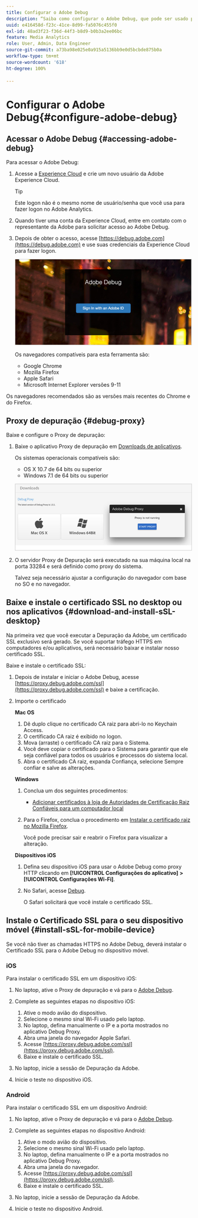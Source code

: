 ```yaml
---
title: Configurar o Adobe Debug
description: “Saiba como configurar o Adobe Debug, que pode ser usado para solucionar problemas de implementações do SDK de mídia.”
uuid: e416458d-f23c-41ce-8d99-fa5076c455f0
exl-id: 48ad3f23-f36d-44f3-b8d9-b0b3a2ee06bc
feature: Media Analytics
role: User, Admin, Data Engineer
source-git-commit: a73ba98e025e0a915a5136bb9e0d5bcbde875b0a
workflow-type: tm+mt
source-wordcount: '618'
ht-degree: 100%

---
```


# Configurar o Adobe Debug{#configure-adobe-debug}

## Acessar o Adobe Debug {#accessing-adobe-debug}

Para acessar o Adobe Debug:

1. Acesse a [Experience Cloud](https://www.marketing.adobe.com/) e crie um novo usuário da Adobe Experience Cloud.

   >[!TIP]
   >
   >Este logon não é o mesmo nome de usuário/senha que você usa para fazer logon no Adobe Analytics.

1. Quando tiver uma conta da Experience Cloud, entre em contato com o representante da Adobe para solicitar acesso ao Adobe Debug.
1. Depois de obter o acesso, acesse [https://debug.adobe.com](https://debug.adobe.com) e use suas credenciais da Experience Cloud para fazer logon.

   ![](assets/adobe-debug-login.png)

   Os navegadores compatíveis para esta ferramenta são:
   * Google Chrome
   * Mozilla Firefox
   * Apple Safari
   * Microsoft Internet Explorer versões 9-11

Os navegadores recomendados são as versões mais recentes do Chrome e do Firefox.

## Proxy de depuração {#debug-proxy}

Baixe e configure o Proxy de depuração:

1. Baixe o aplicativo Proxy de depuração em [Downloads de aplicativos](https://debug.adobe.com/#/downloads).

   Os sistemas operacionais compatíveis são:
   * OS X 10.7 de 64 bits ou superior
   * Windows 7.1 de 64 bits ou superior

   ![](assets/debug-proxy-app.png)

1. O servidor Proxy de Depuração será executado na sua máquina local na porta 33284 e será definido como proxy do sistema.

   Talvez seja necessário ajustar a configuração do navegador com base no SO e no navegador.

## Baixe e instale o certificado SSL no desktop ou nos aplicativos {#download-and-install-sSL-desktop}

Na primeira vez que você executar a Depuração da Adobe, um certificado SSL exclusivo será gerado. Se você suportar tráfego HTTPS em computadores e/ou aplicativos, será necessário baixar e instalar nosso certificado SSL.

Baixe e instale o certificado SSL:

1. Depois de instalar e iniciar o Adobe Debug, acesse [https://proxy.debug.adobe.com/ssl](https://proxy.debug.adobe.com/ssl) e baixe a certificação.
1. Importe o certificado

   **Mac OS**
   1. Dê duplo clique no certificado CA raiz para abri-lo no Keychain Access.
   1. O certificado CA raiz é exibido no logon.
   1. Mova (arraste) o certificado CA raiz para o Sistema.
   1. Você deve copiar o certificado para o Sistema para garantir que ele seja confiável para todos os usuários e processos do sistema local.
   1. Abra o certificado CA raiz, expanda Confiança, selecione Sempre confiar e salve as alterações.

   **Windows**
   1. Conclua um dos seguintes procedimentos:

      * [Adicionar certificados à loja de Autoridades de Certificação Raiz Confiáveis para um computador local](https://technet.microsoft.com/pt-br/library/cc754841.aspx#BKMK_addlocal)

   1. Para o Firefox, conclua o procedimento em [Instalar o certificado raiz no Mozilla Firefox](https://wiki.wmtransfer.com/projects/webmoney/wiki/Installing_root_certificate_in_Mozilla_Firefox).

      Você pode precisar sair e reabrir o Firefox para visualizar a alteração.

   **Dispositivos iOS**
   1. Defina seu dispositivo iOS para usar o Adobe Debug como proxy HTTP clicando em **[!UICONTROL Configurações do aplicativo]** **>** **[!UICONTROL Configurações Wi-Fi]**.

   1. No Safari, acesse [Debug](https://proxy.debug.adobe.com/ssl).

      O Safari solicitará que você instale o certificado SSL.

## Instale o Certificado SSL para o seu dispositivo móvel {#install-sSL-for-mobile-device}

Se você não tiver as chamadas HTTPS no Adobe Debug, deverá instalar o Certificado SSL para o Adobe Debug no dispositivo móvel.

### iOS

Para instalar o certificado SSL em um dispositivo iOS:

1. No laptop, ative o Proxy de depuração e vá para o [Adobe Debug](https://debug.adobe.com).
1. Complete as seguintes etapas no dispositivo iOS:
   1. Ative o modo avião do dispositivo.
   1. Selecione o mesmo sinal Wi-Fi usado pelo laptop.
   1. No laptop, defina manualmente o IP e a porta mostrados no aplicativo Debug Proxy.
   1. Abra uma janela do navegador Apple Safari.
   1. Acesse [https://proxy.debug.adobe.com/ssl](https://proxy.debug.adobe.com/ssl).
   1. Baixe e instale o certificado SSL.

1. No laptop, inicie a sessão de Depuração da Adobe.
1. Inicie o teste no dispositivo iOS.

### Android

Para instalar o certificado SSL em um dispositivo Android:

1. No laptop, ative o Proxy de depuração e vá para o [Adobe Debug](https://debug.adobe.com).
1. Complete as seguintes etapas no dispositivo Android:
   1. Ative o modo avião do dispositivo.
   1. Selecione o mesmo sinal Wi-Fi usado pelo laptop.
   1. No laptop, defina manualmente o IP e a porta mostrados no aplicativo Debug Proxy.
   1. Abra uma janela do navegador.
   1. Acesse [https://proxy.debug.adobe.com/ssl](https://proxy.debug.adobe.com/ssl).
   1. Baixe e instale o certificado SSL.

1. No laptop, inicie a sessão de Depuração da Adobe.
1. Inicie o teste no dispositivo Android.

